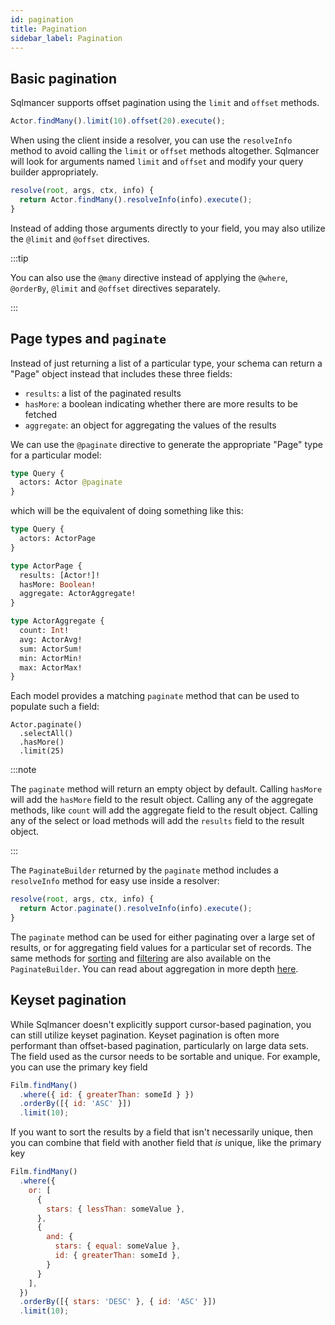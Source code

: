 ```yaml
---
id: pagination
title: Pagination
sidebar_label: Pagination
---
```


## Basic pagination
Sqlmancer supports offset pagination using the `limit` and `offset` methods.

```js
Actor.findMany().limit(10).offset(20).execute();
```

When using the client inside a resolver, you can use the `resolveInfo` method to avoid calling the `limit` or `offset` methods altogether. Sqlmancer will look for arguments named `limit` and `offset` and modify your query builder appropriately.

```js
resolve(root, args, ctx, info) {
  return Actor.findMany().resolveInfo(info).execute();
}
```

Instead of adding those arguments directly to your field, you may also utilize the `@limit` and `@offset` directives.

:::tip

You can also use the `@many` directive instead of applying the `@where`, `@orderBy`, `@limit` and `@offset` directives separately.

:::

## Page types and `paginate`

Instead of just returning a list of a particular type, your schema can return a "Page" object instead that includes these three fields:

* `results`: a list of the paginated results
* `hasMore`: a boolean indicating whether there are more results to be fetched
* `aggregate`: an object for aggregating the values of the results

We can use the `@paginate` directive to generate the appropriate "Page" type for a particular model:

```graphql
type Query {
  actors: Actor @paginate
}
```

which will be the equivalent of doing something like this:

```graphql
type Query {
  actors: ActorPage
}

type ActorPage {
  results: [Actor!]!
  hasMore: Boolean!
  aggregate: ActorAggregate!
}

type ActorAggregate {
  count: Int!
  avg: ActorAvg!
  sum: ActorSum!
  min: ActorMin!
  max: ActorMax!
}
```

Each model provides a matching `paginate` method that can be used to populate such a field:

```
Actor.paginate()
  .selectAll()
  .hasMore()
  .limit(25)
```

:::note

The `paginate` method will return an empty object by default. Calling `hasMore` will add the `hasMore` field to the result object. Calling any of the aggregate methods, like `count` will add the aggregate field to the result object. Calling any of the select or load methods will add the `results` field to the result object.

:::

The `PaginateBuilder` returned by the `paginate` method includes a `resolveInfo` method for easy use inside a resolver:

```js
resolve(root, args, ctx, info) {
  return Actor.paginate().resolveInfo(info).execute();
}
```
The `paginate` method can be used for either paginating over a large set of results, or for aggregating field values for a particular set of records. The same methods for [sorting](sorting) and [filtering](filtering) are also available on the `PaginateBuilder`. You can read about aggregation in more depth [here](aggregation).

## Keyset pagination
While Sqlmancer doesn't explicitly support cursor-based pagination, you can still utilize keyset pagination. Keyset pagination is often more performant than offset-based pagination, particularly on large data sets. The field used as the cursor needs to be sortable and unique. For example, you can use the primary key field

```js
Film.findMany()
  .where({ id: { greaterThan: someId } })
  .orderBy([{ id: 'ASC' }])
  .limit(10);
```

If you want to sort the results by a field that isn't necessarily unique, then you can combine that field with another field that *is* unique, like the primary key

```js
Film.findMany()
  .where({
    or: [
      {
        stars: { lessThan: someValue },
      },
      {
        and: {
          stars: { equal: someValue },
          id: { greaterThan: someId },
        }
      }
    ],
  })
  .orderBy([{ stars: 'DESC' }, { id: 'ASC' }])
  .limit(10);
```
